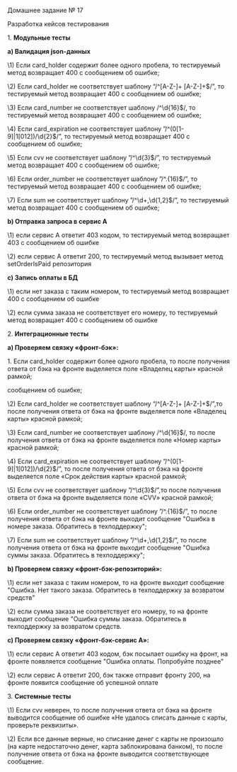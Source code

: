 ﻿Домашнее задание № 17

Разработка кейсов тестирования

1\. **Модульные тесты**

**a) Валидация json-данных**

\1) Если card\_holder содержит более одного пробела, то тестируемый метод возвращает 400 с сообщением об ошибке;

\2) Если card\_holder не соответствует шаблону “/^[A-Z\-]+ [A-Z\-]+$/”, то тестируемый метод возвращает 400 с сообщением об ошибке;

\3) Если card\_number не соответствует шаблону /^\d{16}$/, то тестируемый метод возвращает 400 с сообщением об ошибке;

\4) Если card\_expiration не соответствует шаблону ”/^(0[1-9]|1[012])\/\d{2}$/”, то тестируемый метод возвращает 400 с сообщением об ошибке;

\5) Если cvv  не соответствует шаблону ”/^\d{3}$/”, то тестируемый метод возвращает 400 с сообщением об ошибке;

\6) Если order\_number  не соответствует шаблону ”/^\.{16}$/”, то тестируемый метод возвращает 400 с сообщением об ошибке;

\7) Если sum  не соответствует шаблону ”/^\d+,\d{1,2}$/”, то тестируемый метод возвращает 400 с сообщением об ошибке;

**b) Отправка запроса в сервис А**

\1) если сервис А ответит 403 кодом, то тестируемый метод возвращает 403 с сообщением об ошибке

\2) если сервис А ответит 200, то тестируемый метод вызывает метод setOrderIsPaid репозитория

**c) Запись оплаты в БД**

\1) если нет заказа с таким номером, то тестируемый метод возвращает 400 с сообщением об ошибке

\2) если сумма заказа не соответствует его номеру, то тестируемый метод возвращает 400 с сообщением об ошибке


2\. **Интеграционные тесты**

**a) Проверяем связку «фронт-бэк»:**

1\. Если card\_holder содержит более одного пробела, то после получения ответа от бэка на фронте выделяется поле «Владелец карты» красной рамкой;

сообщением об ошибке;

\2) Если card\_holder не соответствует шаблону “/^[A-Z\-]+ [A-Z\-]+$/”,то после получения ответа от бэка на фронте выделяется поле «Владелец карты» красной рамкой;

\3) Если card\_number не соответствует шаблону /^\d{16}$/, то после получения ответа от бэка на фронте выделяется поле «Номер карты» красной рамкой;

\4) Если card\_expiration не соответствует шаблону ”/^(0[1-9]|1[012])\/\d{2}$/”, то после получения ответа от бэка на фронте выделяется поле «Срок действия карты» красной рамкой;

\5) Если cvv  не соответствует шаблону ”/^\d{3}$/”,то после получения ответа от бэка на фронте выделяется поле «CVV» красной рамкой;

\6) Если order\_number  не соответствует шаблону ”/^\.{16}$/”, то после получения ответа от бэка на фронте выходит сообщение "Ошибка в номере заказа\. Обратитесь в техподдержку";

\7) Если sum  не соответствует шаблону ”/^\d+,\d{1,2}$/”, то после получения ответа от бэка на фронте выходит сообщение "Ошибка суммы заказа\. Обратитесь в техподдержку";

**b) Проверяем связку «фронт-бэк-репозиторий»:**

\1) если нет заказа с таким номером, то на фронте выходит сообщение "Ошибка\. Нет такого заказа\. Обратитесь в техподдержку за возвратом средств"

\2) если сумма заказа не соответствует его номеру, то на фронте выходит сообщение "Ошибка суммы заказа\. Обратитесь в техподдержку за возвратом средств\.


**с) Проверяем связку «фронт-бэк-сервис А»:**

\1) если сервис А ответит 403 кодом, бэк посылает ошибку на фронт, на фронте появляется сообщение "Ошибка оплаты\. Попробуйте позднее"

\2) если сервис А ответит 200, бэк также отправит фронту 200, на фронте появится сообщение об успешной оплате



3\. **Системные тесты**

\1) Если cvv неверен, то после получения ответа от бэка на фронте выводится сообщение об ошибке «Не удалось списать данные с карты, проверьте реквизиты»\.

\2) Если все данные верные, но списание денег с карты не произошло (на карте недостаточно денег, карта заблокирована банком), то после получение ответа от бэка на фронте выводится соответствующее сообщение\.

